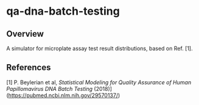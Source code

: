 # qa-dna-batch-testing

Overview
--------
A simulator for microplate assay test result distributions, based on Ref. [1].

References
----------
[1] P. Beylerian et al, _Statistical Modeling for Quality Assurance of Human Papillomavirus DNA Batch Testing_ (2018)](https://pubmed.ncbi.nlm.nih.gov/29570137/)
